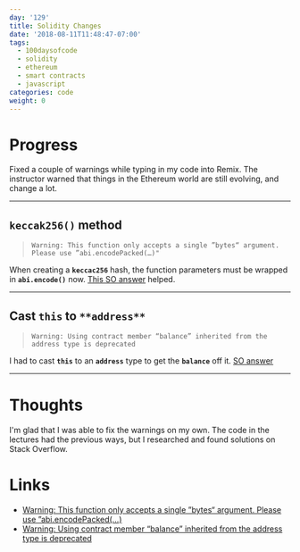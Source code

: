 ```yaml
---
day: '129'
title: Solidity Changes
date: '2018-08-11T11:48:47-07:00'
tags:
  - 100daysofcode
  - solidity
  - ethereum
  - smart contracts
  - javascript
categories: code
weight: 0
---
```

# Progress

Fixed a couple of warnings while typing in my code into Remix. The instructor warned that things in the Ethereum world are still evolving, and change a lot. 

<hr>

## **`keccak256()`** method
> ```
> Warning: This function only accepts a single ”bytes“ argument. Please use ”abi.encodePacked(…)"
> ```

When creating a **`keccac256`** hash, the function parameters must be wrapped in **`abi.encode()`** now. [This SO answer](https://ethereum.stackexchange.com/a/51008/44392) helped.

<hr>

## Cast **`this`** to `**address**`

> ```
> Warning: Using contract member “balance” inherited from the address type is deprecated
> ```

I had to cast **`this`** to an **`address`** type to get the **`balance`** off it. [SO answer](https://ethereum.stackexchange.com/a/42332/44392)

<hr>

# Thoughts
I'm glad that I was able to fix the warnings on my own. The code in the lectures had the previous ways, but I researched and found solutions on Stack Overflow.

# Links
- [Warning: This function only accepts a single ”bytes“ argument. Please use ”abi.encodePacked(…)](https://ethereum.stackexchange.com/a/51008/44392)
- [Warning: Using contract member “balance” inherited from the address type is deprecated](https://ethereum.stackexchange.com/a/42332/44392)
